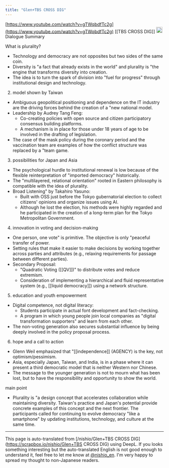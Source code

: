 ```yaml
---
title: "Glen+TBS CROSS DIG"
---
```


[https://www.youtube.com/watch?v=gTWqbdfTc2g](https://www.youtube.com/watch?v=gTWqbdfTc2g)
[[TBS CROSS DIG]]
<img src='https://scrapbox.io/api/pages/nishio-en/o3/icon' alt='o3.icon' height="19.5"/>
Dialogue Summary

What is plurality?
- Technology and democracy are not opposites but two sides of the same coin.
- Diversity is "a fact that already exists in the world" and plurality is "the engine that transforms diversity into creation.
- The idea is to turn the spark of division into "fuel for progress" through institutional design and technology.

2. model shown by Taiwan
- Ambiguous geopolitical positioning and dependence on the IT industry are the driving forces behind the creation of a "new national model.
- Leadership by Audrey Tang Feng:
    - Co-creating policies with open source and citizen participatory consensus building platforms.
    - A mechanism is in place for those under 18 years of age to be involved in the drafting of legislation.
- The case of the mask policy during the coronary period and the vaccination team are examples of how the conflict structure was replaced by a "team game.

3. possibilities for Japan and Asia
- The psychological hurdle to institutional renewal is low because of the flexible reinterpretation of "imported democracy" historically.
- The "multilayered, relational orientation" rooted in Eastern philosophy is compatible with the idea of plurality.
- Broad Listening" by Takahiro Yasuno:
    - Built with OSS just before the Tokyo gubernatorial election to collect citizens' opinions and organize issues using AI.
    - Although he lost the election, his methods were highly regarded and he participated in the creation of a long-term plan for the Tokyo Metropolitan Government.

4. innovation in voting and decision-making
- One person, one vote" is primitive. The objective is only "peaceful transfer of power.
- Setting rules that make it easier to make decisions by working together across parties and attributes (e.g., relaxing requirements for passage between different parties).
- Secondary Proposal:
    - "Quadratic Voting ([[QV]])" to distribute votes and reduce extremism.
    - Consideration of implementing a hierarchical and fluid representative system (e.g., [[liquid democracy]]) using a network structure.

5. education and youth empowerment
- Digital competence, not digital literacy:
    - Students participate in actual font development and fact-checking.
    - A program in which young people join local companies as "digital transformation supporters" and learn from each other.
- The non-voting generation also secures substantial influence by being deeply involved in the policy proposal process.

6. hope and a call to action
- Glenn Weil emphasized that "[[independence]] (AGENCY) is the key, not optimism/pessimism.
- Asia, especially Japan, Taiwan, and India, is in a phase where it can present a third democratic model that is neither Western nor Chinese.
- The message to the younger generation is not to mourn what has been lost, but to have the responsibility and opportunity to show the world.

main point
- Plurality is "a design concept that accelerates collaboration while maintaining diversity. Taiwan's practice and Japan's potential provide concrete examples of this concept and the next frontier. The participants called for continuing to evolve democracy "like a smartphone" by updating institutions, technology, and culture at the same time.

---
This page is auto-translated from [/nishio/Glen+TBS CROSS DIG](https://scrapbox.io/nishio/Glen+TBS CROSS DIG) using DeepL. If you looks something interesting but the auto-translated English is not good enough to understand it, feel free to let me know at [@nishio_en](https://twitter.com/nishio_en). I'm very happy to spread my thought to non-Japanese readers.